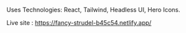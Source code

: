 Uses Technologies: React, Tailwind, Headless UI, Hero Icons.

Live site : https://fancy-strudel-b45c54.netlify.app/

